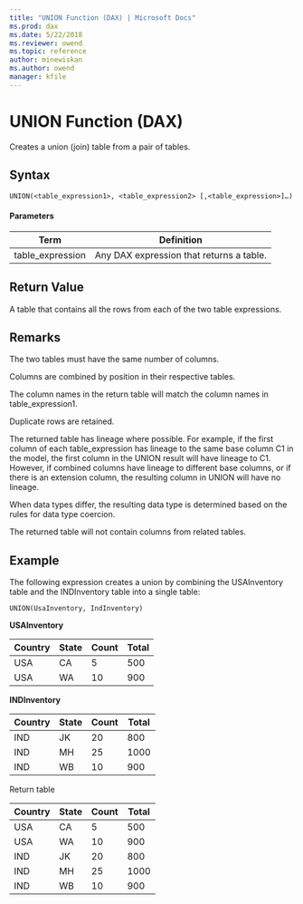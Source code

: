 ```yaml
---
title: "UNION Function (DAX) | Microsoft Docs"
ms.prod: dax
ms.date: 5/22/2018
ms.reviewer: owend
ms.topic: reference
author: minewiskan
ms.author: owend
manager: kfile
---
```

# UNION Function (DAX)
  
Creates a union (join) table from a pair of tables.  
  
## Syntax  
  
```  
UNION(<table_expression1>, <table_expression2> [,<table_expression>]…)  
```  
  
#### Parameters  
  
|Term|Definition|  
|--------|--------------|  
|table_expression|Any DAX expression that returns a table.|  
  
## Return Value  
A table that contains all the rows from each of the two table expressions.  
  
## Remarks  
The two tables must have the same number of columns.  
  
Columns are combined by position in their respective tables.  
  
The column names in the return table will match the column names in table_expression1.  
  
Duplicate rows are retained.  
  
The returned table has lineage where possible. For example, if the first column of each table_expression has lineage to the same base column C1 in the model, the first column in the UNION result will have lineage to C1. However, if combined columns have lineage to different base columns, or if there is an extension column, the resulting column in UNION will have no lineage.  
  
When data types differ, the resulting data type is determined based on the rules for data type coercion.  
  
The returned table will not contain columns from related tables.  
  
## Example  
The following expression creates a union by combining the USAInventory table and the INDInventory table into a single table:  

```
UNION(UsaInventory, IndInventory)
```


**USAInventory**  
  
|Country|State|Count|Total|  
|-----------|---------|---------|---------|  
|USA|CA|5|500|  
|USA|WA|10|900|  
  
**INDInventory**  
  
|Country|State|Count|Total|  
|-----------|---------|---------|---------|  
|IND|JK|20|800|  
|IND|MH|25|1000|  
|IND|WB|10|900|  
  
Return table  
  
|Country|State|Count|Total|  
|-----------|---------|---------|---------|  
|USA|CA|5|500|  
|USA|WA|10|900|  
|IND|JK|20|800|  
|IND|MH|25|1000|  
|IND|WB|10|900|  
  
